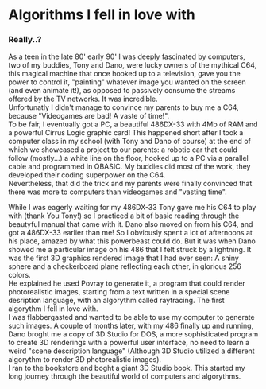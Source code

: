 # Algorithms I fell in love with
### Really..?
As a teen in the late 80' early 90' I was deeply fascinated by computers, two of my buddies, Tony and Dano, were lucky owners of the mythical C64, this magical machine that once hooked up to a television, gave you the power to control it, "painting" whatever image you wanted on the screen (and even animate it!), as opposed to passively consume the streams offered by the TV networks. It was incredible.   
Unfortunatly I didn't manage to convince my parents to buy me a C64, because "Videogames are bad! A vaste of time!".  
To be fair, I eventually got a PC, a beautiful 486DX-33 with 4Mb of RAM and a powerful Cirrus Logic graphic card! This happened short after I took a computer class in my school (with Tony and Dano of course) at the end of which we showcased a project to our parents: a robotic car that could follow (mostly...) a white line on the floor, hooked up to a PC via a parallel cable and programmed in QBASIC. My buddies did most of the work, they developed their coding superpower on the C64.  
Nevertheless, that did the trick and my parents were finally convinced that there was more to computers than videogames and "vasting time".

While I was eagerly waiting for my 486DX-33 Tony gave me his C64 to play with (thank You Tony!) so I practiced a bit of basic reading through the beautyful manual that came with it. Dano also moved on from his C64, and got a 486DX-33 earlier than me! So I obviously spent a lot of afternoons at his place, amazed by what this powerbeast could do.
But it was when Dano showed me a particular image on his 486 that I felt struck by a lightning. It was the first 3D graphics rendered image that I had ever seen: A shiny sphere and a checkerboard plane reflecting each other, in glorious 256 colors.  
He explained he used Povray to generate it, a program that could render photorealistic images, starting from a text written in a special scene desription language, with an algorythm called raytracing. The first algorythm I fell in love with.  
I was flabbergasted and wanted to be able to use my computer to generate such images.
A couple of months later, with my 486 finally up and running, Dano broght me a copy of 3D Studio for DOS, a more sophisticated program to create 3D renderings with a powerful user interface, no need to learn a weird "scene description language" (Although 3D Studio utilized a different algorythm to render 3D photorealistic images).  
I ran to the bookstore and boght a giant 3D Studio book. This started my long journey through the beautiful world of computers and algorythms.
